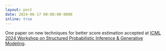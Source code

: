 ```yaml
---
layout: post
date: 2024-06-17 00:00:00-0000
inline: true
---
```


One paper on new techniques for better score estimation accepted at <a href="https://spigmworkshop2024.github.io/">ICML 2024 Workshop on Structured Probabilistic Inference & Generative Modeling</a>.
